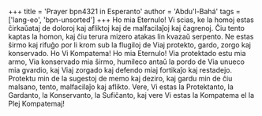 +++
title = 'Prayer bpn4321 in Esperanto'
author = 'Abdu'l-Bahá'
tags = ['lang-eo', 'bpn-unsorted']
+++
Ho mia Eternulo! Vi scias, ke la homoj estas ĉirkaŭataj de doloroj kaj afliktoj kaj de malfacilaĵoj kaj ĉagrenoj. Ĉiu tento kaptas la homon, kaj ĉiu terura mizero atakas lin kvazaŭ serpento. Ne estas ŝirmo kaj rifuĝo por li krom sub la flugiloj de Viaj protekto, gardo, zorgo kaj konservado. Ho Vi Kompatema! Ho mia Eternulo! Via protektado estu mia armo, Via konservado mia ŝirmo, humileco antaŭ la pordo de Via unueco mia gvardio, kaj Viaj zorgado kaj defendo miaj fortikaĵo kaj restadejo. Protektu min de la sugestoj de memo kaj deziro, kaj gardu min de ĉiu malsano, tento, malfacilaĵo kaj aflikto. Vere, Vi estas la Protektanto, la Gardanto, la Konservanto, la Sufiĉanto, kaj vere Vi estas la Kompatema el la Plej Kompatemaj!
